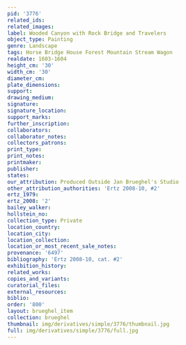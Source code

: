 ```yaml
---
pid: '3776'
related_ids: 
related_images: 
label: Wooded Canyon with Rock Bridge and Travelers
object_type: Painting
genre: Landscape
tags: Horse Bridge House Forest Mountain Stream Wagon
realdate: 1603-1604
height_cm: '30'
width_cm: '30'
diameter_cm: 
plate_dimensions: 
support: 
drawing_medium: 
signature: 
signature_location: 
support_marks: 
further_inscription: 
collaborators: 
collaborator_notes: 
collectors_patrons: 
print_type: 
print_notes: 
printmaker: 
publisher: 
states: 
our_attribution: Produced Outside Jan Brueghel's Studio
other_attribution_authorities: 'Ertz 2008-10, #2'
ertz_1979: 
ertz_2008: '2'
bailey_walker: 
hollstein_no: 
collection_type: Private
location_country: 
location_city: 
location_collection: 
location_or_most_recent_sale_notes: 
provenance: '6497'
bibliography: 'Ertz 2008-10, cat. #2'
exhibition_history: 
related_works: 
copies_and_variants: 
curatorial_files: 
external_resources: 
biblio: 
order: '800'
layout: brueghel_item
collection: brueghel
thumbnail: img/derivatives/simple/3776/thumbnail.jpg
full: img/derivatives/simple/3776/full.jpg
---
```


